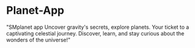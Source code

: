 # Planet-App
"SMplanet app Uncover gravity's secrets, explore planets. Your ticket to a captivating celestial journey. Discover, learn, and stay curious about the wonders of the universe!"
